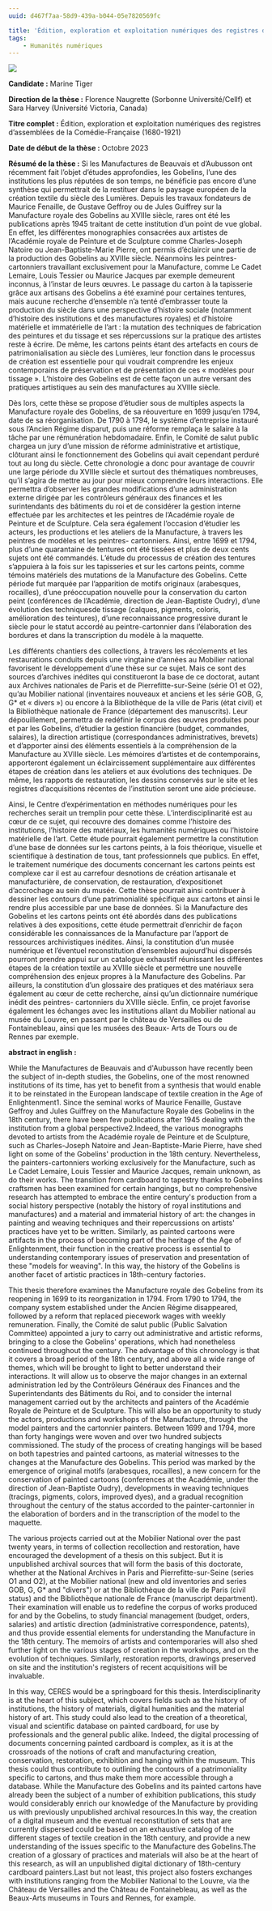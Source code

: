 ```yaml
---
uuid: d467f7aa-58d9-439a-b044-05e7820569fc

title: 'Édition, exploration et exploitation numériques des registres d’assemblées de la Comédie-Française (1680-1921)'
tags:
    - Humanités numériques
---
```


![](these-5.png)

**Candidate :** Marine Tiger

**Direction de la thèse :** Florence Naugrette (Sorbonne Université/Cellf) et Sara Harvey (Université Victoria, Canada)

**Titre complet :** Édition, exploration et exploitation numériques des registres d’assemblées de la Comédie-Française (1680-1921)

**Date de début de la thèse :** Octobre 2023

**Résumé de la thèse :**
Si les Manufactures de Beauvais et d’Aubusson ont récemment fait l’objet d’études approfondies, les Gobelins, l’une des institutions les plus réputées de son temps, ne bénéficie pas encore d’une synthèse qui permettrait de la restituer dans le paysage européen de la création textile du siècle des Lumières. Depuis les travaux fondateurs de Maurice Fenaille, de Gustave Geffroy ou de Jules Guiffrey sur la Manufacture royale des Gobelins au XVIIIe siècle, rares ont été les publications après 1945 traitant de cette institution d’un point de vue global. En effet, les différentes monographies consacrées aux artistes de l’Académie royale de Peinture et de Sculpture comme Charles-Joseph Natoire ou Jean-Baptiste-Marie Pierre, ont permis d’éclaircir une partie de la production des Gobelins au XVIIIe siècle. Néanmoins les peintres-cartonniers travaillant exclusivement pour la Manufacture, comme Le Cadet Lemaire, Louis Tessier ou Maurice Jacques par exemple demeurent inconnus, à l’instar de leurs œuvres. Le passage du carton à la tapisserie grâce aux artisans des Gobelins a été examiné pour certaines tentures, mais aucune recherche d’ensemble n’a tenté d’embrasser toute la production du siècle dans une perspective d’histoire sociale (notamment d’histoire des institutions et des manufactures royales) et d’histoire matérielle et immatérielle de l’art : la mutation des techniques de fabrication des peintures et du tissage et ses répercussions sur la pratique des artistes reste à écrire. De même, les cartons peints étant des artefacts en cours de patrimonialisation au siècle des Lumières, leur fonction dans le processus de création est essentielle pour qui voudrait comprendre les enjeux contemporains de préservation et de présentation de ces « modèles pour tissage ». L’histoire des Gobelins est de cette façon un autre versant des pratiques artistiques au sein des manufactures au XVIIIe siècle.

Dès lors, cette thèse se propose d’étudier sous de multiples aspects la Manufacture royale des Gobelins, de sa réouverture en 1699 jusqu’en 1794, date de sa réorganisation. De 1790 à 1794, le système d’entreprise instauré sous l’Ancien Régime disparut, puis une réforme remplaça le salaire à la tâche par une rémunération hebdomadaire. Enfin, le Comité de salut public chargea un jury d’une mission de réforme administrative et artistique, clôturant ainsi le fonctionnement des Gobelins qui avait cependant perduré tout au long du siècle. Cette chronologie a donc pour avantage de couvrir une large période du XVIIIe siècle et surtout des thématiques nombreuses, qu’il s’agira de mettre au jour pour mieux comprendre leurs interactions. Elle permettra d’observer les grandes modifications d’une administration externe dirigée par les contrôleurs généraux des finances et les surintendants des bâtiments du roi et de considérer la gestion interne effectuée par les architectes et les peintres de l’Académie royale de Peinture et de Sculpture. Cela sera également l’occasion d’étudier les acteurs, les productions et les ateliers de la Manufacture, à travers les peintres de modèles et les peintres- cartonniers. Ainsi, entre 1699 et 1794, plus d’une quarantaine de tentures ont été tissées et plus de deux cents sujets ont été commandés. L’étude du processus de création des tentures s’appuiera à la fois sur les tapisseries et sur les cartons peints, comme témoins matériels des mutations de la Manufacture des Gobelins. Cette période fut marquée par l’apparition de motifs originaux (arabesques, rocailles), d’une préoccupation nouvelle pour la conservation du carton peint (conférences de l’Académie, direction de Jean-Baptiste Oudry), d’une évolution des techniquesde tissage (calques, pigments, coloris, amélioration des teintures), d’une reconnaissance progressive durant le siècle pour le statut accordé au peintre-cartonnier dans l’élaboration des bordures et dans la transcription du modèle à la maquette.

Les différents chantiers des collections, à travers les récolements et les restaurations conduits depuis une vingtaine d’années au Mobilier national favorisent le développement d’une thèse sur ce sujet. Mais ce sont des sources d’archives inédites qui constitueront la base de ce doctorat, autant aux Archives nationales de Paris et de Pierrefitte-sur-Seine (série O1 et O2), qu’au Mobilier national (inventaires nouveaux et anciens et les série GOB, G, G* et « divers ») ou encore à la Bibliothèque de la ville de Paris (état civil) et la Bibliothèque nationale de France (département des manuscrits). Leur dépouillement, permettra de redéfinir le corpus des œuvres produites pour et par les Gobelins, d’étudier la gestion financière (budget, commandes, salaires), la direction artistique (correspondances administratives, brevets) et d’apporter ainsi des éléments essentiels à la compréhension de la Manufacture au XVIIIe siècle. Les mémoires d’artistes et de contemporains, apporteront également un éclaircissement supplémentaire aux différentes étapes de création dans les ateliers et aux évolutions des techniques. De même, les rapports de restauration, les dessins conservés sur le site et les registres d’acquisitions récentes de l’institution seront une aide précieuse.

Ainsi, le Centre d’expérimentation en méthodes numériques pour les recherches serait un tremplin pour cette thèse. L’interdisciplinarité est au cœur de ce sujet, qui recouvre des domaines comme l’histoire des institutions, l’histoire des matériaux, les humanités numériques ou l’histoire matérielle de l’art. Cette étude pourrait également permettre la constitution d’une base de données sur les cartons peints, à la fois théorique, visuelle et scientifique à destination de tous, tant professionnels que publics. En effet, le traitement numérique des documents concernant les cartons peints est complexe car il est au carrefour desnotions de création artisanale et manufacturière, de conservation, de restauration, d’expositionet d’accrochage au sein du musée. Cette thèse pourrait ainsi contribuer à dessiner les contours d’une patrimonialité spécifique aux cartons et ainsi le rendre plus accessible par une base de données. Si la Manufacture des Gobelins et les cartons peints ont été abordés dans des publications relatives à des expositions, cette étude permettrait d’enrichir de façon considérable les connaissances de la Manufacture par l’apport de ressources archivistiques inédites. Ainsi, la constitution d’un musée numérique et l’éventuel reconstitution d’ensembles aujourd’hui dispersés pourront prendre appui sur un catalogue exhaustif réunissant les différentes étapes de la création textile au XVIIIe siècle et permettre une nouvelle compréhension des enjeux propres à la Manufacture des Gobelins. Par ailleurs, la constitution d’un glossaire des pratiques et des matériaux sera également au cœur de cette recherche, ainsi qu’un dictionnaire numérique inédit des peintres- cartonniers du XVIIIe siècle. Enfin, ce projet favorise également les échanges avec les institutions allant du Mobilier national au musée du Louvre, en passant par le château de Versailles ou de Fontainebleau, ainsi que les musées des Beaux- Arts de Tours ou de Rennes par exemple.

**abstract in english :**

While the Manufactures de Beauvais and d'Aubusson have recently been the subject of in-depth studies, the Gobelins, one of the most renowned institutions of its time, has yet to benefit from a synthesis that would enable it to be reinstated in the European landscape of textile creation in the Age of Enlightenment1. Since the seminal works of Maurice Fenaille, Gustave Geffroy and Jules Guiffrey on the Manufacture Royale des Gobelins in the 18th century, there have been few publications after 1945 dealing with the institution from a global perspective2.Indeed, the various monographs devoted to artists from the Académie royale de Peinture et de Sculpture, such as Charles-Joseph Natoire and Jean-Baptiste-Marie Pierre, have shed light on some of the Gobelins' production in the 18th century. Nevertheless, the painters-cartonniers working exclusively for the Manufacture, such as Le Cadet Lemaire, Louis Tessier and Maurice Jacques, remain unknown, as do their works. The transition from cardboard to tapestry thanks to Gobelins craftsmen has been examined for certain hangings, but no comprehensive research has attempted to embrace the entire century's production from a social history perspective (notably the history of royal institutions and manufactures) and a material and immaterial history of art: the changes in painting and weaving techniques and their repercussions on artists' practices have yet to be written. Similarly, as painted cartoons were artifacts in the process of becoming part of the heritage of the Age of Enlightenment, their function in the creative process is essential to understanding contemporary issues of preservation and presentation of these "models for weaving". In this way, the history of the Gobelins is another facet of artistic practices in 18th-century factories.

This thesis therefore examines the Manufacture royale des Gobelins from its reopening in 1699 to its reorganization in 1794. From 1790 to 1794, the company system established under the Ancien Régime disappeared, followed by a reform that replaced piecework wages with weekly remuneration. Finally, the Comité de salut public (Public Salvation Committee) appointed a jury to carry out administrative and artistic reforms, bringing to a close the Gobelins' operations, which had nonetheless continued throughout the century. The advantage of this chronology is that it covers a broad period of the 18th century, and above all a wide range of themes, which will be brought to light to better understand their interactions. It will allow us to observe the major changes in an external administration led by the Contrôleurs Généraux des Finances and the Superintendants des Bâtiments du Roi, and to consider the internal management carried out by the architects and painters of the Académie Royale de Peinture et de Sculpture. This will also be an opportunity to study the actors, productions and workshops of the Manufacture, through the model painters and the cartonnier painters. Between 1699 and 1794, more than forty hangings were woven and over two hundred subjects commissioned. The study of the process of creating hangings will be based on both tapestries and painted cartoons, as material witnesses to the changes at the Manufacture des Gobelins. This period was marked by the emergence of original motifs (arabesques, rocailles), a new concern for the conservation of painted cartoons (conferences at the Académie, under the direction of Jean-Baptiste Oudry), developments in weaving techniques (tracings, pigments, colors, improved dyes), and a gradual recognition throughout the century of the status accorded to the painter-cartonnier in the elaboration of borders and in the transcription of the model to the maquette.

The various projects carried out at the Mobilier National over the past twenty years, in terms of collection recollection and restoration, have encouraged the development of a thesis on this subject. But it is unpublished archival sources that will form the basis of this doctorate, whether at the National Archives in Paris and Pierrefitte-sur-Seine (series O1 and O2), at the Mobilier national (new and old inventories and series GOB, G, G* and "divers") or at the Bibliothèque de la ville de Paris (civil status) and the Bibliothèque nationale de France (manuscript department). Their examination will enable us to redefine the corpus of works produced for and by the Gobelins, to study financial management (budget, orders, salaries) and artistic direction (administrative correspondence, patents), and thus provide essential elements for understanding the Manufacture in the 18th century. The memoirs of artists and contemporaries will also shed further light on the various stages of creation in the workshops, and on the evolution of techniques. Similarly, restoration reports, drawings preserved on site and the institution's registers of recent acquisitions will be invaluable.

In this way, CERES would be a springboard for this thesis. Interdisciplinarity is at the heart of this subject, which covers fields such as the history of institutions, the history of materials, digital humanities and the material history of art. This study could also lead to the creation of a theoretical, visual and scientific database on painted cardboard, for use by professionals and the general public alike. Indeed, the digital processing of documents concerning painted cardboard is complex, as it is at the crossroads of the notions of craft and manufacturing creation, conservation, restoration, exhibition and hanging within the museum. This thesis could thus contribute to outlining the contours of a patrimoniality specific to cartons, and thus make them more accessible through a database. While the Manufacture des Gobelins and its painted cartons have already been the subject of a number of exhibition publications, this study would considerably enrich our knowledge of the Manufacture by providing us with previously unpublished archival resources.In this way, the creation of a digital museum and the eventual reconstitution of sets that are currently dispersed could be based on an exhaustive catalog of the different stages of textile creation in the 18th century, and provide a new understanding of the issues specific to the Manufacture des Gobelins.The creation of a glossary of practices and materials will also be at the heart of this research, as will an unpublished digital dictionary of 18th-century cardboard painters.Last but not least, this project also fosters exchanges with institutions ranging from the Mobilier National to the Louvre, via the Château de Versailles and the Château de Fontainebleau, as well as the Beaux-Arts museums in Tours and Rennes, for example.
